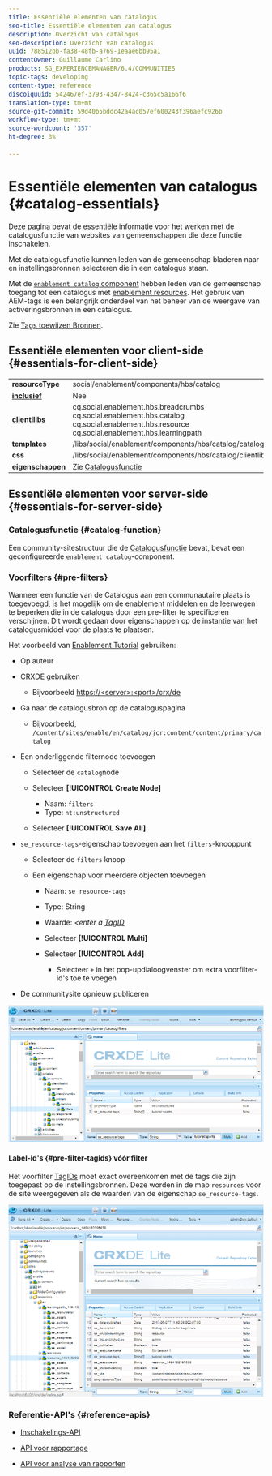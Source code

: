 ```yaml
---
title: Essentiële elementen van catalogus
seo-title: Essentiële elementen van catalogus
description: Overzicht van catalogus
seo-description: Overzicht van catalogus
uuid: 788512bb-fa38-48fb-a769-1eaae6bb95a1
contentOwner: Guillaume Carlino
products: SG_EXPERIENCEMANAGER/6.4/COMMUNITIES
topic-tags: developing
content-type: reference
discoiquuid: 542467ef-3793-4347-8424-c365c5a166f6
translation-type: tm+mt
source-git-commit: 59d40b5bddc42a4ac057ef600243f396aefc926b
workflow-type: tm+mt
source-wordcount: '357'
ht-degree: 3%

---
```



# Essentiële elementen van catalogus {#catalog-essentials}

Deze pagina bevat de essentiële informatie voor het werken met de catalogusfunctie van websites van gemeenschappen die deze functie inschakelen.

Met de catalogusfunctie kunnen leden van de gemeenschap bladeren naar en instellingsbronnen selecteren die in een catalogus staan.

Met de [ `enablement catalog` component](catalog.md) hebben leden van de gemeenschap toegang tot een catalogus met [enablement resources](resources.md). Het gebruik van AEM-tags is een belangrijk onderdeel van het beheer van de weergave van activeringsbronnen in een catalogus.

Zie [Tags toewijzen Bronnen](tag-resources.md).

## Essentiële elementen voor client-side {#essentials-for-client-side}

<table> 
 <tbody> 
  <tr> 
   <td> <strong>resourceType</strong></td> 
   <td>social/enablement/components/hbs/catalog</td> 
  </tr> 
  <tr> 
   <td> <a href="scf.md#add-or-include-a-communities-component"><strong>inclusief</strong></a></td> 
   <td>Nee</td> 
  </tr> 
  <tr> 
   <td> <a href="clientlibs.md"><strong>clientllibs</strong></a></td> 
   <td>cq.social.enablement.hbs.breadcrumbs<br /> cq.social.enablement.hbs.catalog<br /> cq.social.enablement.hbs.resource<br /> cq.social.enablement.hbs.learningpath</td> 
  </tr> 
  <tr> 
   <td> <strong>templates</strong></td> 
   <td> /libs/social/enablement/components/hbs/catalog/catalog.hbs<br /> </td> 
  </tr> 
  <tr> 
   <td> <strong>css</strong></td> 
   <td> /libs/social/enablement/components/hbs/catalog/clientlibs/catalog.css</td> 
  </tr> 
  <tr> 
   <td><strong> eigenschappen</strong></td> 
   <td>Zie <a href="catalog.md">Catalogusfunctie</a></td> 
  </tr> 
 </tbody> 
</table>

## Essentiële elementen voor server-side {#essentials-for-server-side}

### Catalogusfunctie {#catalog-function}

Een community-sitestructuur die de [Catalogusfunctie](functions.md#catalog-function) bevat, bevat een geconfigureerde `enablement catalog`-component.

### Voorfilters {#pre-filters}

Wanneer een functie van de Catalogus aan een communautaire plaats is toegevoegd, is het mogelijk om de enablement middelen en de leerwegen te beperken die in de catalogus door een pre-filter te specificeren verschijnen. Dit wordt gedaan door eigenschappen op de instantie van het catalogusmiddel voor de plaats te plaatsen.

Het voorbeeld van [Enablement Tutorial](getting-started-enablement.md) gebruiken:

* Op auteur
* [CRXDE](../../help/sites-developing/developing-with-crxde-lite.md) gebruiken

   * Bijvoorbeeld [https://&lt;server>:&lt;port>/crx/de](http://localhost:4502/crx/de)

* Ga naar de catalogusbron op de cataloguspagina

   * Bijvoorbeeld, `/content/sites/enable/en/catalog/jcr:content/content/primary/catalog`

* Een onderliggende filternode toevoegen

   * Selecteer de `catalog`node
   * Selecteer **[!UICONTROL Create Node]**

      * Naam: `filters`
      * Type: `nt:unstructured`
   * Selecteer **[!UICONTROL Save All]**


* `se_resource-tags`-eigenschap toevoegen aan het `filters`-knooppunt

   * Selecteer de `filters` knoop
   * Een eigenschap voor meerdere objecten toevoegen

      * Naam: `se_resource-tags`
      * Type: String
      * Waarde: *&lt;enter a [TagID](#pre-filter-tagids)*
      * Selecteer **[!UICONTROL Multi]**
      * Selecteer **[!UICONTROL Add]**

         * Selecteer `+` in het pop-updialoogvenster om extra voorfilter-id&#39;s toe te voegen

* De communitysite opnieuw publiceren

![chlimage_1-189](assets/chlimage_1-189.png)

#### Label-id&#39;s {#pre-filter-tagids} vóór filter

Het voorfilter [TagIDs](../../help/sites-developing/framework.md#tagid) moet exact overeenkomen met de tags die zijn toegepast op de instellingsbronnen. Deze worden in de map `resources` voor de site weergegeven als de waarden van de eigenschap `se_resource-tags`.

![chlimage_1-190](assets/chlimage_1-190.png)

### Referentie-API&#39;s {#reference-apis}

* [Inschakelings-API](https://helpx.adobe.com/experience-manager/6-4/sites/developing/using/reference-materials/javadoc/com/adobe/cq/social/enablement/client/api/package-summary.html)

* [API voor rapportage](https://helpx.adobe.com/experience-manager/6-4/sites/developing/using/reference-materials/javadoc/com/adobe/cq/social/enablement/client/reporting/api/package-summary.html)

* [API voor analyse van rapporten](https://helpx.adobe.com/experience-manager/6-4/sites/developing/using/reference-materials/javadoc/com/adobe/cq/social/enablement/client/reporting/analytics/api/package-summary.html)

